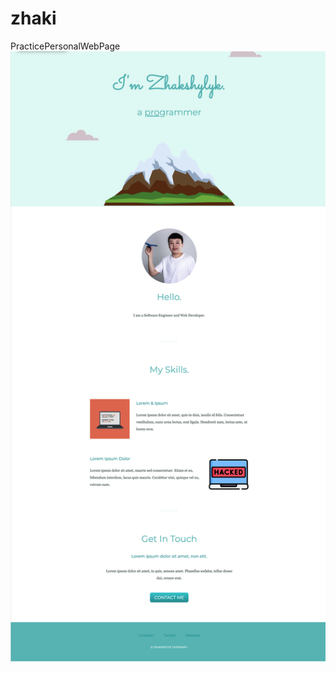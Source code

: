 # zhaki
PracticePersonalWebPage
![alt text](https://github.com/zhaki01/zhaki/blob/ddc033567d94d313727dd26c3dba7fc7d703ed8f/me.png?raw=true)
